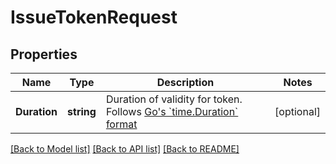 # IssueTokenRequest

## Properties

Name | Type | Description | Notes
------------ | ------------- | ------------- | -------------
**Duration** | **string** | Duration of validity for token. Follows [Go&#39;s &#x60;time.Duration&#x60; format](https://pkg.go.dev/time#ParseDuration)  | [optional] 

[[Back to Model list]](../README.md#documentation-for-models) [[Back to API list]](../README.md#documentation-for-api-endpoints) [[Back to README]](../README.md)


